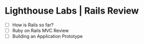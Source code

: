 # Lighthouse Labs | Rails Review

* [ ] How is Rails so far?
* [ ] Ruby on Rails MVC Review
* [ ] Building an Application Prototype
